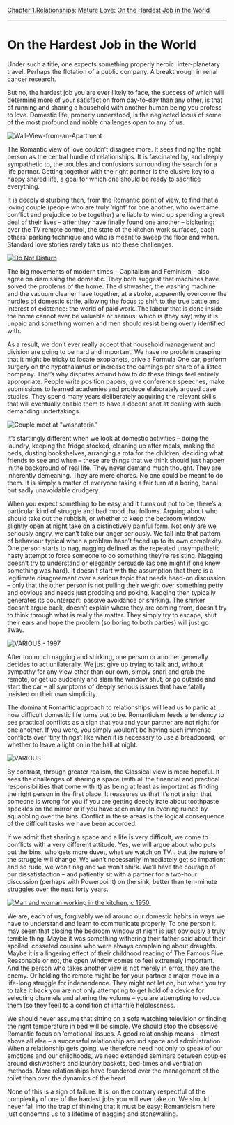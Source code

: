 [Chapter 1.Relationships](https://www.theschooloflife.com/thebookoflife/category/relationships/): [Mature Love](https://www.theschooloflife.com/thebookoflife/category/relationships/mature-love/): [On the Hardest Job in the World](https://www.theschooloflife.com/thebookoflife/the-hardest-job-in-the-world/)

* * *

# On the Hardest Job in the World

Under such a title, one expects something properly heroic: inter-planetary travel. Perhaps the flotation of a public company. A breakthrough in renal cancer research.

But no, the hardest job you are ever likely to face, the success of which will determine more of your satisfaction from day-to-day than any other, is that of running and sharing a household with another human being you profess to love. Domestic life, properly understood, is the neglected locus of some of the most profound and noble challenges open to any of us.

![Wall-View-from-an-Apartment](https://www.theschooloflife.com/thebookoflife/wp-content/uploads/2014/09/Wall-View-from-an-Apartment.jpg)

The Romantic view of love couldn’t disagree more. It sees finding the right person as the central hurdle of relationships. It is fascinated by, and deeply sympathetic to, the troubles and confusions surrounding the search for a life partner. Getting together with the right partner is the elusive key to a happy shared life, a goal for which one should be ready to sacrifice everything.

It is deeply disturbing then, from the Romantic point of view, to find that a loving couple (people who are truly ‘right’ for one another, who overcame conflict and prejudice to be together) are liable to wind up spending a great deal of their lives – after they have finally found one another – bickering: over the TV remote control, the state of the kitchen work surfaces, each others’ parking technique and who is meant to sweep the floor and when. Standard love stories rarely take us into these challenges.

[![Do Not Disturb](https://www.theschooloflife.com/thebookoflife/wp-content/uploads/2014/10/sink.jpg)](http://www.thebookoflife.org/wp-content/uploads/2014/10/sink.jpg)

The big movements of modern times – Capitalism and Feminism – also agree on dismissing the domestic. They both suggest that machines have solved the problems of the home. The dishwasher, the washing machine and the vacuum cleaner have together, at a stroke, apparently overcome the hurdles of domestic strife, allowing the focus to shift to the true battle and interest of existence: the world of paid work. The labour that is done inside the home cannot ever be valuable or serious: which is (they say) why it is unpaid and something women and men should resist being overly identified with.

As a result, we don’t ever really accept that household management and division are going to be hard and important. We have no problem grasping that it might be tricky to locate exoplanets, drive a Formula One car, perform surgery on the hypothalamus or increase the earnings per share of a listed company. That’s why disputes around how to do these things feel entirely appropriate. People write position papers, give conference speeches, make submissions to learned academies and produce elaborately argued case studies. They spend many years deliberately acquiring the relevant skills that will eventually enable them to have a decent shot at dealing with such demanding undertakings.

![Couple meet at "washateria."](https://www.theschooloflife.com/thebookoflife/wp-content/uploads/2014/09/launderette.jpg)

It’s startlingly different when we look at domestic activities – doing the laundry, keeping the fridge stocked, cleaning up after meals, making the beds, dusting bookshelves, arranging a rota for the children, deciding what friends to see and when – these are things that we think should just happen in the background of real life. They never demand much thought. They are inherently demeaning. They are mere chores. No one could be meant to do them. It is simply a matter of everyone taking a fair turn at a boring, banal but sadly unavoidable drudgery.

When you expect something to be easy and it turns out not to be, there’s a particular kind of struggle and bad mood that follows. Arguing about who should take out the rubbish, or whether to keep the bedroom window slightly open at night take on a distinctively painful form. Not only are we seriously angry, we can’t take our anger seriously. We fall into that pattern of behaviour typical when a problem hasn’t faced up to its own complexity. One person starts to nag, nagging defined as the repeated unsympathetic hasty attempt to force someone to do something they’re resisting. Nagging doesn’t try to understand or elegantly persuade (as one might if one knew something was hard). It doesn’t start with the assumption that there is a legitimate disagreement over a serious topic that needs head-on discussion – only that the other person is not pulling their weight over something petty and obvious and needs just prodding and poking. Nagging then typically generates its counterpart: passive avoidance or shirking. The shirker doesn’t argue back, doesn’t explain where they are coming from, doesn’t try to think through what is really the matter. They simply try to escape, shut their ears and hope the problem (so boring to both parties) will just go away.

![VARIOUS - 1997](https://www.theschooloflife.com/thebookoflife/wp-content/uploads/2014/09/mess3.jpg)

After too much nagging and shirking, one person or another generally decides to act unilaterally. We just give up trying to talk and, without sympathy for any view other than our own, simply snarl and grab the remote, or get up suddenly and slam the window shut, or go outside and start the car – all symptoms of deeply serious issues that have fatally insisted on their own simplicity.

The dominant Romantic approach to relationships will lead us to panic at how difficult domestic life turns out to be. Romanticism feeds a tendency to see practical conflicts as a sign that you and your partner are not right for one another. If you were, you simply wouldn’t be having such immense conflicts over ‘tiny things’: like when it is necessary to use a breadboard,&nbsp; or whether to leave a light on in the hall at night.

![VARIOUS](https://www.theschooloflife.com/thebookoflife/wp-content/uploads/2014/09/hose.jpg)

By contrast, through greater realism, the Classical view is more hopeful. It sees the challenges of sharing a space (with all the financial and practical responsibilities that come with it) as being at least as important as finding the right person in the first place. It reassures us that it’s not a sign that someone is wrong for you if you are getting deeply irate about toothpaste speckles on the mirror or if you have seen many an evening ruined by squabbling over the bins. Conflict in these areas is the logical consequence of the difficult tasks we have been accorded.

If we admit that sharing a space and a life is very difficult, we come to conflicts with a very different attitude. Yes, we will argue about who puts out the bins, who gets more duvet, what we watch on TV… but the nature of the struggle will change. We won’t necessarily immediately get so impatient and so rude, we won’t nag and we won’t shirk. We’ll have the courage of our dissatisfaction – and patiently sit with a partner for a two-hour discussion (perhaps with Powerpoint) on the sink, better than ten-minute struggles over the next forty years.

[![Man and woman working in the kitchen, c 1950.](https://www.theschooloflife.com/thebookoflife/wp-content/uploads/2014/10/kitchen.jpg)](http://www.thebookoflife.org/wp-content/uploads/2014/10/kitchen.jpg)

We are, each of us, forgivably weird around our domestic habits in ways we have to understand and learn to communicate properly. To one person it may seem that closing the bedroom window at night is just obviously a truly terrible thing. Maybe it was something withering their father said about their spoiled, cosseted cousins who were always complaining about draughts. Maybe it is a lingering effect of their childhood reading of The Famous Five. Reasonable or not, the open window comes to feel extremely important. And the person who takes another view is not merely in error, they are the enemy. Or holding the remote might be for your partner a major move in a life-long struggle for independence. They might not let on, but when you try to take it back you are not only attempting to get hold of a device for selecting channels and altering the volume – you are attempting to reduce them (so they feel) to a condition of infantile helplessness.

We should never assume that sitting on a sofa watching television or finding the right temperature in bed will be simple. We should stop the obsessive Romantic focus on ‘emotional’ issues. A good relationship means – almost above all else – a successful relationship around space and administration. When a relationship gets going, we therefore need not only to speak of our emotions and our childhoods, we need extended seminars between couples around dishwashers and laundry baskets, bed-times and ventilation methods. More relationships have foundered over the management of the toilet than over the dynamics of the heart.

None of this is a sign of failure. It is, on the contrary respectful of the complexity of one of the hardest jobs you will ever take on. We should never fall into the trap of thinking that it must be easy: Romanticism here just condemns us to a lifetime of nagging and stonewalling.

